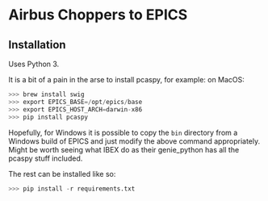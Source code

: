# Airbus Choppers to EPICS

## Installation
Uses Python 3.

It is a bit of a pain in the arse to install pcaspy, for example: on MacOS:
```python
>>> brew install swig
>>> export EPICS_BASE=/opt/epics/base
>>> export EPICS_HOST_ARCH=darwin-x86
>>> pip install pcaspy
```
Hopefully, for Windows it is possible to copy the `bin` directory from a Windows build of EPICS and just modify the above command appropriately. Might be worth seeing what IBEX do as their genie_python has all the pcaspy stuff included.

The rest can be installed like so:
```python
>>> pip install -r requirements.txt
```

